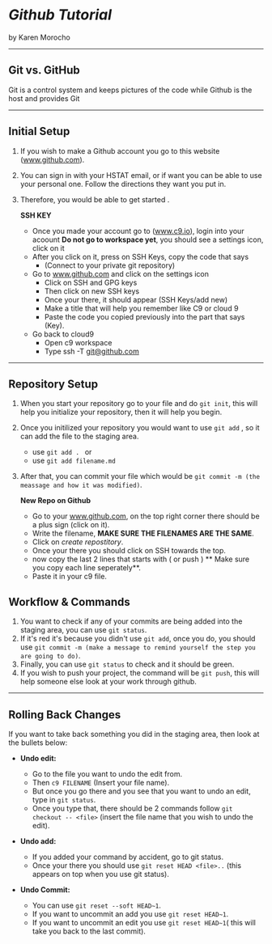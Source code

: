 # _Github Tutorial_

by Karen Morocho

---
## Git vs. GitHub
Git is a control system and keeps pictures of the code while Github is the host and provides Git

---
## Initial Setup
1. If you wish to make a Github account you go to this website (www.github.com).
2. You can sign in with your HSTAT email, or if want you can be able to use your personal one. Follow the directions they want you put in.
3. Therefore, you would be able to get started .
    
     **SSH KEY**
    *  Once you made your account go to (www.c9.io), login into your acoount **Do not go to workspace yet**, you should see a settings icon, click on it
    * After you click on it, press on SSH Keys, copy the code that says 
        *  (Connect to your private git repository)
    *  Go to www.github.com and click on the settings icon 
        * Click on SSH and GPG keys
        * Then click on new SSH keys 
        * Once your there, it should appear (SSH Keys/add new)
        * Make a title that will help you remember like C9 or cloud 9
        * Paste the code you copied previously into the part that says (Key).
    * Go back to cloud9 
        *  Open c9 workspace 
        *  Type ssh -T git@github.com


---
## Repository Setup
1. When you start your repository go to your file and  do ```git init```, this will help you initialize your repository, then it will help you begin.
2. Once you initilized your repository you would want to use ```git add``` , so it can add the file to the staging area.
    * use ```git add . ```  or 
    * use ```git add filename.md```
3. After that, you can commit your file which would be ```git commit -m (the  meassage and how it was modified)```.

      **New Repo on Github**
     * Go to your www.github.com, on the top right corner there should be a plus sign (click on it).
     * Write the filename, **MAKE SURE THE FILENAMES ARE THE SAME**.
     * Click on _create repostitory_.
     * Once your there you should click on SSH towards the top.
     * now copy the last 2 lines that starts with ( or push ) ** Make sure you copy each line seperately**.
     * Paste it in your c9 file.
     
## Workflow & Commands
1. You want to check if any of your commits are being added into the staging area, you can use ```git status```.
2. If it's red it's because you didn't use ```git add```, once you do, you should use ```git commit -m (make a message to remind yourself the step you are going to do)```. 
3. Finally, you can use ```git status```  to check and it should be green. 
4. If you wish to push your project, the command will be ```git push```, this will help someone else look at your work through github.


---
## Rolling Back Changes 
If you want to take back something you did in the staging area, then look at the bullets below:
* **Undo edit:**
  *   Go to the file you want to undo the edit from.
  *   Then ```c9 FILENAME``` (Insert your file name).
  *   But once you go there and you see that you want to undo an edit, type in ```git status```.
  *   Once you type that, there should be 2 commands follow ```git checkout -- <file>``` (insert the file name that you wish to undo the edit).
* **Undo add:**
    *   If you added your command by accident, go to git status.
    *   Once your there you should use ```git reset HEAD <file>..``` (this appears on top when you use git status).
* **Undo Commit:**

  * You can use ``git reset --soft HEAD~1``.
  * If you want to uncommit an add you use ``git reset HEAD~1``.
  * If you want to uncommit an edit you use ```git reset HEAD~1```( this will take you back to the last commit).
  